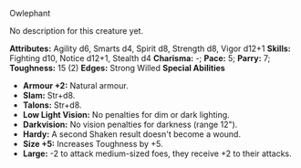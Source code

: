 Owlephant

No description for this creature yet.

**Attributes:** Agility d6, Smarts d4, Spirit d8, Strength d8, Vigor
d12+1
**Skills:** Fighting d10, Notice d12+1, Stealth d4
**Charisma:** -; **Pace:** 5; **Parry:** 7; **Toughness:** 15 (2)
**Edges:** Strong Willed
**Special Abilities**
- **Armour +2:** Natural armour.
- **Slam:** Str+d8.
- **Talons:** Str+d8.
- **Low Light Vision:** No penalties for dim or dark lighting.
- **Darkvision:** No vision penalties for darkness (range 12").
- **Hardy:** A second Shaken result doesn't become a wound.
- **Size +5:** Increases Toughness by +5.
- **Large:** -2 to attack medium-sized foes, they receive +2 to their
attacks.

